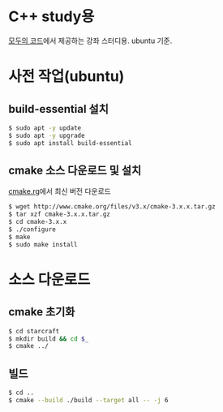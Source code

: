 # C++ study용
[모두의 코드](https://modoocode.com/)에서 제공하는 강좌 스터디용. ubuntu 기준.


# 사전 작업(ubuntu)

## build-essential 설치

```bash
$ sudo apt -y update
$ sudo apt -y upgrade
$ sudo apt install build-essential
```

## cmake 소스 다운로드 및 설치

[cmake.rg](http://www.cmake.org/download/)에서 최신 버전 다운로드

```bash
$ wget http://www.cmake.org/files/v3.x/cmake-3.x.x.tar.gz
$ tar xzf cmake-3.x.x.tar.gz
$ cd cmake-3.x.x
$ ./configure
$ make
$ sudo make install
```

# 소스 다운로드

## cmake 초기화

```bash
$ cd starcraft
$ mkdir build && cd $_
$ cmake ../
```

## 빌드

```bash
$ cd ..
$ cmake --build ./build --target all -- -j 6
```
